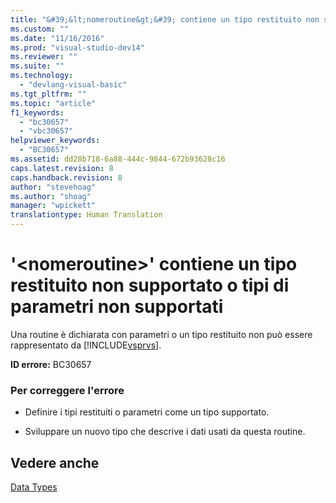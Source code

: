 ```yaml
---
title: "&#39;&lt;nomeroutine&gt;&#39; contiene un tipo restituito non supportato o tipi di parametri non supportati | Microsoft Docs"
ms.custom: ""
ms.date: "11/16/2016"
ms.prod: "visual-studio-dev14"
ms.reviewer: ""
ms.suite: ""
ms.technology: 
  - "devlang-visual-basic"
ms.tgt_pltfrm: ""
ms.topic: "article"
f1_keywords: 
  - "bc30657"
  - "vbc30657"
helpviewer_keywords: 
  - "BC30657"
ms.assetid: dd28b718-6a88-444c-9844-672b93628c16
caps.latest.revision: 8
caps.handback.revision: 8
author: "stevehoag"
ms.author: "shoag"
manager: "wpickett"
translationtype: Human Translation
---
```

# &#39;&lt;nomeroutine&gt;&#39; contiene un tipo restituito non supportato o tipi di parametri non supportati
Una routine è dichiarata con parametri o un tipo restituito non può essere rappresentato da [!INCLUDE[vsprvs](../../csharp/includes/vsprvs_md.md)].  
  
 **ID errore:** BC30657  
  
### Per correggere l'errore  
  
-   Definire i tipi restituiti o parametri come un tipo supportato.  
  
-   Sviluppare un nuovo tipo che descrive i dati usati da questa routine.  
  
## Vedere anche  
 [Data Types](../../visual-basic/language-reference/data-types/data-type-summary.md)